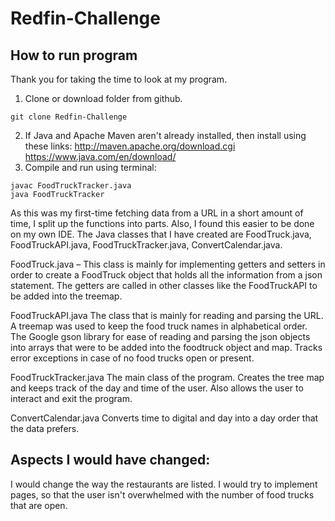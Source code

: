 # Redfin-Challenge
## How to run program
Thank you for taking the time to look at my program.
1. Clone or download folder from github.
```
git clone Redfin-Challenge
```
2. If Java and Apache Maven aren't already installed, then install using these links:
http://maven.apache.org/download.cgi
https://www.java.com/en/download/
3. Compile and run using terminal:
```
javac FoodTruckTracker.java
java FoodTruckTracker
```
As this was my first-time fetching data from a URL in a short amount of time, I split up the functions into parts. Also, I found this easier to be done on my own IDE.
The Java classes that I have created are FoodTruck.java, FoodTruckAPI.java, FoodTruckTracker.java, ConvertCalendar.java.

FoodTruck.java –
This class is mainly for implementing getters and setters in order to create a FoodTruck object that holds all the information from a json statement. The getters are called in other classes like the FoodTruckAPI to be added into the treemap. 

FoodTruckAPI.java
The class that is mainly for reading and parsing the URL. A treemap was used to keep the food truck names in alphabetical order. The Google gson library for ease of reading and parsing the json objects into arrays that were to be added into the foodtruck object and map. Tracks error exceptions in case of no food trucks open or present.

FoodTruckTracker.java
The main class of the program. Creates the tree map and keeps track of the day and time of the user. Also allows the user to interact and exit the program. 

ConvertCalendar.java
Converts time to digital and day into a day order that the data prefers. 

## Aspects I would have changed:
I would change the way the restaurants are listed. I would try to implement pages, so that the user isn't overwhelmed with the number of food trucks that are open. 
